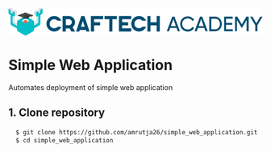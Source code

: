 ![Craftech Academy](_docs/academy_logo.png "Craftech Academy")

# Simple Web Application

Automates deployment of simple web application

## 1. Clone repository
```
  $ git clone https://github.com/amrutja26/simple_web_application.git
  $ cd simple_web_application
```
